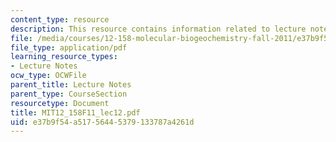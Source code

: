 ```yaml
---
content_type: resource
description: This resource contains information related to lecture notes.
file: /media/courses/12-158-molecular-biogeochemistry-fall-2011/e37b9f54a51756445379133787a4261d_MIT12_158F11_lec12.pdf
file_type: application/pdf
learning_resource_types:
- Lecture Notes
ocw_type: OCWFile
parent_title: Lecture Notes
parent_type: CourseSection
resourcetype: Document
title: MIT12_158F11_lec12.pdf
uid: e37b9f54-a517-5644-5379-133787a4261d
---
```

